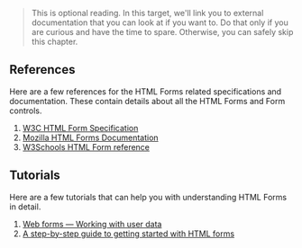 > This is optional reading. In this target, we'll link you to external documentation that you can look at if you want to. Do that only if you are curious and have the time to spare. Otherwise, you can safely skip this chapter.

## References

Here are a few references for the HTML Forms related specifications and documentation. These contain details about all the HTML Forms and Form controls.

1. [W3C HTML Form Specification](https://html.spec.whatwg.org/multipage/forms.html#forms)
2. [Mozilla HTML Forms Documentation](https://developer.mozilla.org/en-US/docs/Web/HTML/Element/form)
3. [W3Schools HTML Form reference](https://www.w3schools.com/html/html_forms.asp)

## Tutorials

Here are a few tutorials that can help you with understanding HTML Forms in detail.

1. [Web forms — Working with user data](https://developer.mozilla.org/en-US/docs/Learn/Forms)
2. [A step-by-step guide to getting started with HTML forms](https://www.freecodecamp.org/news/a-step-by-step-guide-to-getting-started-with-html-forms-7f77ae4522b5/)